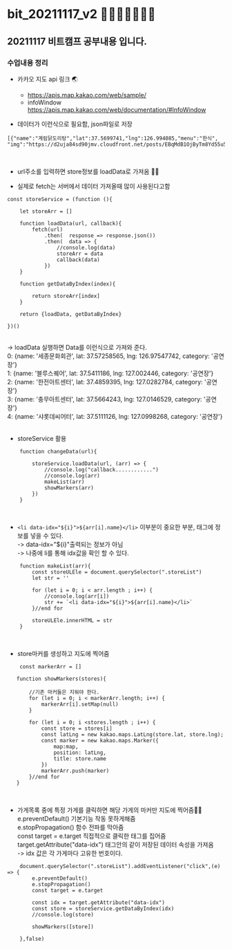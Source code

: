 # bit_20211117_v2 :running::running::running::running::running::running::running:

## 20211117 비트캠프 공부내용 입니다.

### 수업내용 정리

* 카카오 지도 api 링크 :earth_asia:
  
  * https://apis.map.kakao.com/web/sample/ </br>
  * infoWindow </br>
  https://apis.map.kakao.com/web/documentation/#InfoWindow </br>

* 데이터가 이런식으로 필요함, json파일로 저장</br>
```
[{"name":"계림닭도리탕","lat":37.5699741,"lng":126.994085,"menu":"한식", "img":"https://d2uja84sd90jmv.cloudfront.net/posts/EBqMdB1OjByTm8Yd55u5pA/m.jpg"}]
```
</br>

* url주소를 입력하면 store정보를 loadData로 가져옴 :star2::star2:</br>

* 실제로 fetch는 서버에서 데이터 가져올때 많이 사용된다고함</br>
```
const storeService = (function (){

    let storeArr = []

    function loadData(url, callback){
        fetch(url)
            .then(  response => response.json())
            .then(  data => {
                //console.log(data)
                storeArr = data
                callback(data)
            })
    }

    function getDataByIndex(index){

        return storeArr[index]
    }

    return {loadData, getDataByIndex}

})()
```
</br>
-> loadData 실행하면 Data를 이런식으로 가져와 준다.</br>
0: {name: '세종문화회관', lat: 37.57258565, lng: 126.97547742, category: '공연장'}</br>
1: {name: '블루스퀘어', lat: 37.5411186, lng: 127.002446, category: '공연장'}</br>
2: {name: '한전아트센터', lat: 37.4859395, lng: 127.0282784, category: '공연장'}</br>
3: {name: '충무아트센터', lat: 37.5664243, lng: 127.0146529, category: '공연장'}</br>
4: {name: '샤롯데씨어터', lat: 37.5111126, lng: 127.0998268, category: '공연장'}</br>

</br>

* storeService 활용</br>
```
    function changeData(url){

        storeService.loadData(url, (arr) => {
            //console.log("callback............")
            //console.log(arr)
            makeList(arr)
            showMarkers(arr)
        })
    }

```
</br>

* `<li data-idx="${i}">${arr[i].name}</li>` 이부분이 중요한 부분, 태그에 정보를 넣을 수 있다.</br>
-> data-idx="${i}"출력되는 정보가 아님</br>
-> 나중에 li를 통해 idx값을 확인 할 수 있다.</br>

```
    function makeList(arr){
        const storeULEle = document.querySelector(".storeList")
        let str = ''

        for (let i = 0; i < arr.length ; i++) {
            //console.log(arr[i])
            str += `<li data-idx="${i}">${arr[i].name}</li>`
        }//end for

        storeULEle.innerHTML = str
    }
 ```
 </br>
 
* store마커를 생성하고 지도에 찍어줌</br>
 ```
     const markerArr = []

    function showMarkers(stores){

        //기존 마커들은 지워야 한다.
        for (let i = 0; i < markerArr.length; i++) {
            markerArr[i].setMap(null)
        }

        for (let i = 0; i <stores.length ; i++) {
            const store = stores[i]
            const latLng = new kakao.maps.LatLng(store.lat, store.lng);
            const marker = new kakao.maps.Marker({
                map:map,
                position: latLng,
                title: store.name
            })
            markerArr.push(marker)
        }//end for
    }
```
</br>
 
* 가게목록 중에 특정 가게를 클릭하면 해당 가게의 마커만 지도에 찍어줌:star2::star2:</br>
e.preventDefault() 기본기능 작동 못하게해줌</br>
e.stopPropagation() 함수 전파를 막아줌</br>
const target = e.target 직접적으로 클릭한 태그를 집어줌</br>
target.getAttribute("data-idx") 태그안의 같이 저장된 데이터 속성을 가져옴</br>
-> idx 값은 각 가게마다 고유한 번호이다.</br>

```
    document.querySelector(".storeList").addEventListener("click",(e) => {
        e.preventDefault()
        e.stopPropagation()
        const target = e.target

        const idx = target.getAttribute("data-idx")
        const store = storeService.getDataByIndex(idx)
        //console.log(store)

        showMarkers([store])

    },false)
```

 
 
